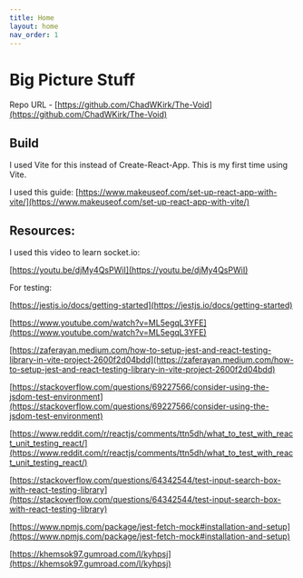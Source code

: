 ```yaml
---
title: Home
layout: home
nav_order: 1
---
```


# Big Picture Stuff

Repo URL - [https://github.com/ChadWKirk/The-Void](https://github.com/ChadWKirk/The-Void)

## Build

I used Vite for this instead of Create-React-App. This is my first time using Vite.

I used this guide: [https://www.makeuseof.com/set-up-react-app-with-vite/](https://www.makeuseof.com/set-up-react-app-with-vite/)

## Resources:

I used this video to learn socket.io:

[https://youtu.be/djMy4QsPWiI](https://youtu.be/djMy4QsPWiI)

For testing:

[https://jestjs.io/docs/getting-started](https://jestjs.io/docs/getting-started)

[https://www.youtube.com/watch?v=ML5egqL3YFE](https://www.youtube.com/watch?v=ML5egqL3YFE)

[https://zaferayan.medium.com/how-to-setup-jest-and-react-testing-library-in-vite-project-2600f2d04bdd](https://zaferayan.medium.com/how-to-setup-jest-and-react-testing-library-in-vite-project-2600f2d04bdd)

[https://stackoverflow.com/questions/69227566/consider-using-the-jsdom-test-environment](https://stackoverflow.com/questions/69227566/consider-using-the-jsdom-test-environment)

[https://www.reddit.com/r/reactjs/comments/ttn5dh/what_to_test_with_react_unit_testing_react/](https://www.reddit.com/r/reactjs/comments/ttn5dh/what_to_test_with_react_unit_testing_react/)

[https://stackoverflow.com/questions/64342544/test-input-search-box-with-react-testing-library](https://stackoverflow.com/questions/64342544/test-input-search-box-with-react-testing-library)

[https://www.npmjs.com/package/jest-fetch-mock#installation-and-setup](https://www.npmjs.com/package/jest-fetch-mock#installation-and-setup)

[https://khemsok97.gumroad.com/l/kyhpsj](https://khemsok97.gumroad.com/l/kyhpsj)
